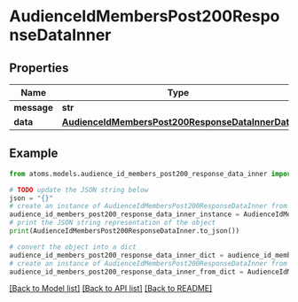 # AudienceIdMembersPost200ResponseDataInner


## Properties

Name | Type | Description | Notes
------------ | ------------- | ------------- | -------------
**message** | **str** |  | [optional] 
**data** | [**AudienceIdMembersPost200ResponseDataInnerData**](AudienceIdMembersPost200ResponseDataInnerData.md) |  | [optional] 

## Example

```python
from atoms.models.audience_id_members_post200_response_data_inner import AudienceIdMembersPost200ResponseDataInner

# TODO update the JSON string below
json = "{}"
# create an instance of AudienceIdMembersPost200ResponseDataInner from a JSON string
audience_id_members_post200_response_data_inner_instance = AudienceIdMembersPost200ResponseDataInner.from_json(json)
# print the JSON string representation of the object
print(AudienceIdMembersPost200ResponseDataInner.to_json())

# convert the object into a dict
audience_id_members_post200_response_data_inner_dict = audience_id_members_post200_response_data_inner_instance.to_dict()
# create an instance of AudienceIdMembersPost200ResponseDataInner from a dict
audience_id_members_post200_response_data_inner_from_dict = AudienceIdMembersPost200ResponseDataInner.from_dict(audience_id_members_post200_response_data_inner_dict)
```
[[Back to Model list]](../README.md#documentation-for-models) [[Back to API list]](../README.md#documentation-for-api-endpoints) [[Back to README]](../README.md)


